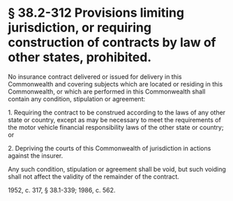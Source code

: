 # § 38.2-312 Provisions limiting jurisdiction, or requiring construction of contracts by law of other states, prohibited.

<p>No insurance contract delivered or issued for delivery in this Commonwealth and covering subjects which are located or residing in this Commonwealth, or which are performed in this Commonwealth shall contain any condition, stipulation or agreement:</p><p>1. Requiring the contract to be construed according to the laws of any other state or country, except as may be necessary to meet the requirements of the motor vehicle financial responsibility laws of the other state or country; or</p><p>2. Depriving the courts of this Commonwealth of jurisdiction in actions against the insurer.</p><p>Any such condition, stipulation or agreement shall be void, but such voiding shall not affect the validity of the remainder of the contract.</p><p>1952, c. 317, § 38.1-339; 1986, c. 562.</p>